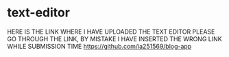 # text-editor
 HERE IS THE LINK WHERE I HAVE UPLOADED THE TEXT EDITOR  PLEASE GO THROUGH THE LINK, BY MISTAKE I HAVE INSERTED THE WRONG LINK WHILE SUBMISSION TIME 
https://github.com/ia251569/blog-app
